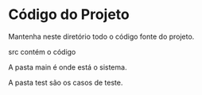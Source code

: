 # Código do Projeto

Mantenha neste diretório todo o código fonte do projeto. 

src contém o código

A pasta main é onde está o sistema.

A pasta test são os casos de teste.
